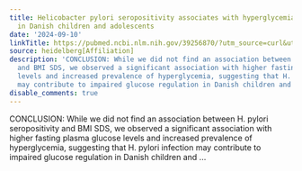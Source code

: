 ```yaml
---
title: Helicobacter pylori seropositivity associates with hyperglycemia, but not obesity,
  in Danish children and adolescents
date: '2024-09-10'
linkTitle: https://pubmed.ncbi.nlm.nih.gov/39256870/?utm_source=curl&utm_medium=rss&utm_campaign=pubmed-2&utm_content=1FakS-2QOkCT8HsMOQP1bCRQ4YzyumYOmxmF0moLsQ3dFB1E9V&fc=20220326224207&ff=20240911183637&v=2.18.0.post9+e462414
source: heidelberg[Affiliation]
description: 'CONCLUSION: While we did not find an association between H. pylori seropositivity
  and BMI SDS, we observed a significant association with higher fasting plasma glucose
  levels and increased prevalence of hyperglycemia, suggesting that H. pylori infection
  may contribute to impaired glucose regulation in Danish children and ...'
disable_comments: true
---
```

CONCLUSION: While we did not find an association between H. pylori seropositivity and BMI SDS, we observed a significant association with higher fasting plasma glucose levels and increased prevalence of hyperglycemia, suggesting that H. pylori infection may contribute to impaired glucose regulation in Danish children and ...